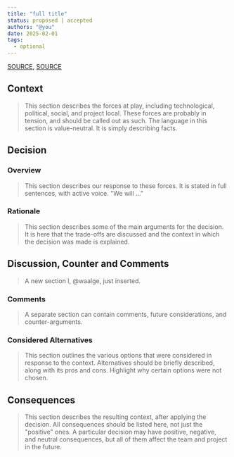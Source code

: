 ```yaml
---
title: "full title"
status: proposed | accepted
authors: "@you"
date: 2025-02-01
tags:
  - optional
---
```


[SOURCE](https://cognitect.com/blog/2011/11/15/documenting-architecture-decisions),
[SOURCE](https://github.com/cardano-lightning/cardano-lightning)

## Context

> This section describes the forces at play, including technological, political,
> social, and project local. These forces are probably in tension, and should be
> called out as such. The language in this section is value-neutral. It is
> simply describing facts.

## Decision

### Overview

> This section describes our response to these forces. It is stated in full
> sentences, with active voice. "We will …"

### Rationale

> This section describes some of the main arguments for the decision. It is here
> that the trade-offs are discussed and the context in which the decision was
> made is explained.

## Discussion, Counter and Comments

> A new section I, @waalge, just inserted.

### Comments

> A separate section can contain comments, future considerations, and
> counter-arguments.

### Considered Alternatives

> This section outlines the various options that were considered in response to
> the context. Alternatives should be briefly described, along with its pros and
> cons. Highlight why certain options were not chosen.

## Consequences

> This section describes the resulting context, after applying the decision. All
> consequences should be listed here, not just the "positive" ones. A particular
> decision may have positive, negative, and neutral consequences, but all of
> them affect the team and project in the future.
